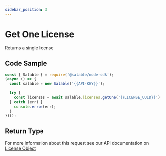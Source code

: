 ```yaml
---
sidebar_position: 3
---
```


# Get One License

Returns a single license

## Code Sample

```typescript
const { Salable } = require('@salable/node-sdk');
(async () => {
  const salable = new Salable('{{API-KEY}}');

  try {
    const licenses = await salable.licenses.getOne('{{LICENSE_UUID}}');
  } catch (err) {
    console.error(err);
  }
})();
```

## Return Type

For more information about this request see our API documentation on [License Object](https://docs.salable.app/api#tag/Licenses/operation/getLicenseByUuid)

